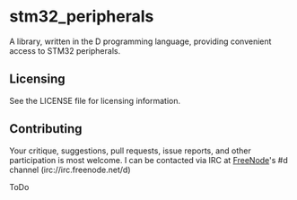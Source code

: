 stm32_peripherals
=================

A library, written in the D programming language, providing convenient access to STM32 peripherals.

Licensing
---------
See the LICENSE file for licensing information.

Contributing
------------
Your critique, suggestions, pull requests, issue reports, and other participation is most welcome.  I can be contacted via IRC at [FreeNode](http://freenode.net)'s #d channel (irc://irc.freenode.net/d)

ToDo
